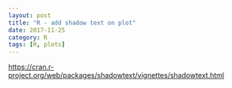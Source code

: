 ```yaml
---
layout: post
title: "R - add shadow text on plot"
date: 2017-11-25
category: R
tags: [R, plots]
---
```



https://cran.r-project.org/web/packages/shadowtext/vignettes/shadowtext.html
